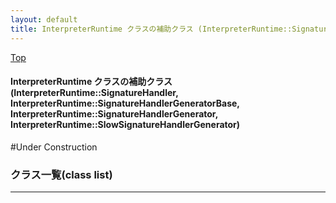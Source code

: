 ```yaml
---
layout: default
title: InterpreterRuntime クラスの補助クラス (InterpreterRuntime::SignatureHandler, InterpreterRuntime::SignatureHandlerGeneratorBase, InterpreterRuntime::SignatureHandlerGenerator, InterpreterRuntime::SlowSignatureHandlerGenerator)
---
```

[Top](../index.html)

#### InterpreterRuntime クラスの補助クラス (InterpreterRuntime::SignatureHandler, InterpreterRuntime::SignatureHandlerGeneratorBase, InterpreterRuntime::SignatureHandlerGenerator, InterpreterRuntime::SlowSignatureHandlerGenerator)

#Under Construction


### クラス一覧(class list)



---
